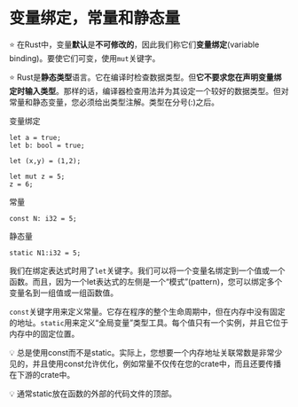 # 变量绑定，常量和静态量

⭐️ 在Rust中，变量**默认**是**不可修改的**，因此我们称它们**变量绑定**(variable binding)。要使它们可变，使用`mut`关键字。

⭐️ Rust是**静态类型**语言。它在编译时检查数据类型。但**它不要求您在声明变量绑定时输入类型**。那样的话，编译器检查用法并为其设定一个较好的数据类型。但对常量和静态变量，您必须给出类型注解。类型在分号(:)之后。

变量绑定

```
let a = true;
let b: bool = true;
    
let (x,y) = (1,2);
    
let mut z = 5;
z = 6;
```

常量

```
const N: i32 = 5;
```

静态量

```
static N1:i32 = 5;
```

我们在绑定表达式时用了`let`关键字。我们可以将一个变量名绑定到一个值或一个函数。而且，因为一个let表达式的左侧是一个“模式”(pattern)，您可以绑定多个变量名到一组值或一组函数值。

`const`关键字用来定义常量。它存在程序的整个生命周期中，但在内存中没有固定的地址。`static`用来定义“全局变量”类型工具。每个值只有一个实例，并且它位于内存中的固定位置。

💡 总是使用const而不是static。实际上，您想要一个内存地址关联常数是非常少见的，并且使用const允许优化，例如常量不仅传在您的crate中，而且还要传播在下游的crate中。

💡 通常static放在函数的外部的代码文件的顶部。